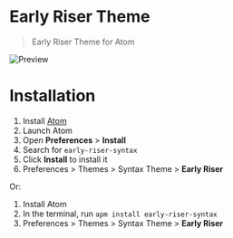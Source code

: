 # Early Riser Theme

> Early Riser Theme for Atom

![Preview](images/preview.jpg)

# Installation

1.  Install [Atom](https://atom.io/)
2.  Launch Atom
3.  Open **Preferences** > **Install**
4.  Search for `early-riser-syntax`
5.  Click **Install** to install it
6.  Preferences > Themes > Syntax Theme > **Early Riser**

Or:

1. Install Atom
2. In the terminal, run `apm install early-riser-syntax`
3. Preferences > Themes > Syntax Theme > **Early Riser**
